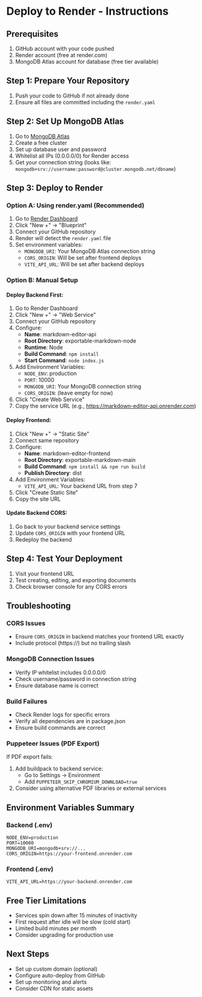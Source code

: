 # Deploy to Render - Instructions

## Prerequisites
1. GitHub account with your code pushed
2. Render account (free at render.com)
3. MongoDB Atlas account for database (free tier available)

## Step 1: Prepare Your Repository
1. Push your code to GitHub if not already done
2. Ensure all files are committed including the `render.yaml`

## Step 2: Set Up MongoDB Atlas
1. Go to [MongoDB Atlas](https://www.mongodb.com/cloud/atlas)
2. Create a free cluster
3. Set up database user and password
4. Whitelist all IPs (0.0.0.0/0) for Render access
5. Get your connection string (looks like: `mongodb+srv://username:password@cluster.mongodb.net/dbname`)

## Step 3: Deploy to Render

### Option A: Using render.yaml (Recommended)
1. Go to [Render Dashboard](https://dashboard.render.com)
2. Click "New +" → "Blueprint"
3. Connect your GitHub repository
4. Render will detect the `render.yaml` file
5. Set environment variables:
   - `MONGODB_URI`: Your MongoDB Atlas connection string
   - `CORS_ORIGIN`: Will be set after frontend deploys
   - `VITE_API_URL`: Will be set after backend deploys

### Option B: Manual Setup

#### Deploy Backend First:
1. Go to Render Dashboard
2. Click "New +" → "Web Service"
3. Connect your GitHub repository
4. Configure:
   - **Name**: markdown-editor-api
   - **Root Directory**: exportable-markdown-node
   - **Runtime**: Node
   - **Build Command**: `npm install`
   - **Start Command**: `node index.js`
5. Add Environment Variables:
   - `NODE_ENV`: production
   - `PORT`: 10000
   - `MONGODB_URI`: Your MongoDB connection string
   - `CORS_ORIGIN`: (leave empty for now)
6. Click "Create Web Service"
7. Copy the service URL (e.g., https://markdown-editor-api.onrender.com)

#### Deploy Frontend:
1. Click "New +" → "Static Site"
2. Connect same repository
3. Configure:
   - **Name**: markdown-editor-frontend
   - **Root Directory**: exportable-markdown-main
   - **Build Command**: `npm install && npm run build`
   - **Publish Directory**: dist
4. Add Environment Variables:
   - `VITE_API_URL`: Your backend URL from step 7
5. Click "Create Static Site"
6. Copy the site URL

#### Update Backend CORS:
1. Go back to your backend service settings
2. Update `CORS_ORIGIN` with your frontend URL
3. Redeploy the backend

## Step 4: Test Your Deployment
1. Visit your frontend URL
2. Test creating, editing, and exporting documents
3. Check browser console for any CORS errors

## Troubleshooting

### CORS Issues
- Ensure `CORS_ORIGIN` in backend matches your frontend URL exactly
- Include protocol (https://) but no trailing slash

### MongoDB Connection Issues
- Verify IP whitelist includes 0.0.0.0/0
- Check username/password in connection string
- Ensure database name is correct

### Build Failures
- Check Render logs for specific errors
- Verify all dependencies are in package.json
- Ensure build commands are correct

### Puppeteer Issues (PDF Export)
If PDF export fails:
1. Add buildpack to backend service:
   - Go to Settings → Environment
   - Add `PUPPETEER_SKIP_CHROMIUM_DOWNLOAD=true`
2. Consider using alternative PDF libraries or external services

## Environment Variables Summary

### Backend (.env)
```
NODE_ENV=production
PORT=10000
MONGODB_URI=mongodb+srv://...
CORS_ORIGIN=https://your-frontend.onrender.com
```

### Frontend (.env)
```
VITE_API_URL=https://your-backend.onrender.com
```

## Free Tier Limitations
- Services spin down after 15 minutes of inactivity
- First request after idle will be slow (cold start)
- Limited build minutes per month
- Consider upgrading for production use

## Next Steps
- Set up custom domain (optional)
- Configure auto-deploy from GitHub
- Set up monitoring and alerts
- Consider CDN for static assets